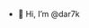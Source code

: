 - 👋 Hi, I’m @dar7k
<!---
dar7k/dar7k is a ✨ special ✨ repository because its `README.md` (this file) appears on your GitHub profile.
You can click the Preview link to take a look at your changes.
--->
